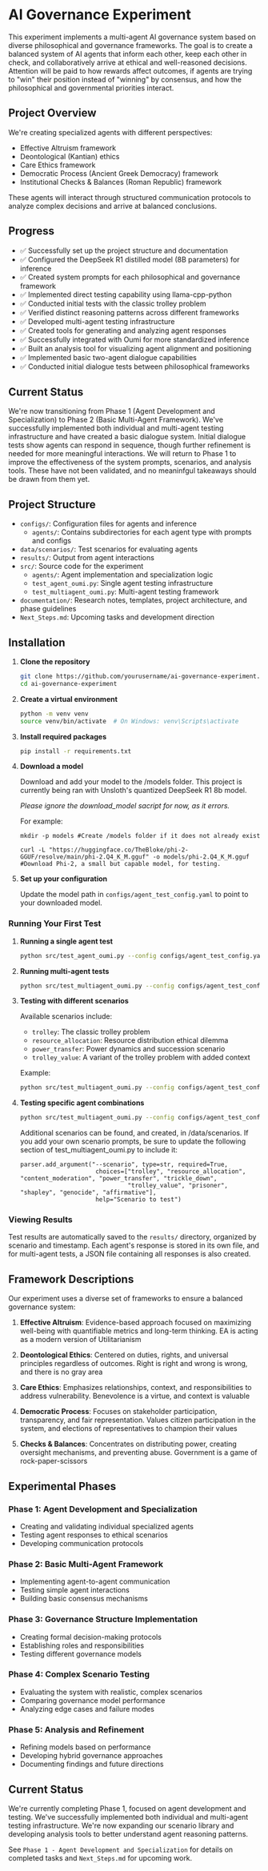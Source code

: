 
# AI Governance Experiment

This experiment implements a multi-agent AI governance system based on diverse philosophical and governance frameworks. The goal is to create a balanced system of AI agents that inform each other, keep each other in check, and collaboratively arrive at ethical and well-reasoned decisions. Attention will be paid to how rewards affect outcomes, if agents are trying to "win" their position instead of "winning" by consensus, and how the philosophical and governmental priorities interact.

## Project Overview

We're creating specialized agents with different perspectives:
- Effective Altruism framework
- Deontological (Kantian) ethics
- Care Ethics framework
- Democratic Process (Ancient Greek Democracy) framework
- Institutional Checks & Balances (Roman Republic) framework

These agents will interact through structured communication protocols to analyze complex decisions and arrive at balanced conclusions.

## Progress

- ✅ Successfully set up the project structure and documentation
- ✅ Configured the DeepSeek R1 distilled model (8B parameters) for inference
- ✅ Created system prompts for each philosophical and governance framework
- ✅ Implemented direct testing capability using llama-cpp-python
- ✅ Conducted initial tests with the classic trolley problem
- ✅ Verified distinct reasoning patterns across different frameworks
- ✅ Developed multi-agent testing infrastructure
- ✅ Created tools for generating and analyzing agent responses
- ✅ Successfully integrated with Oumi for more standardized inference
- ✅ Built an analysis tool for visualizing agent alignment and positioning
- ✅ Implemented basic two-agent dialogue capabilities
- ✅ Conducted initial dialogue tests between philosophical frameworks

## Current Status

We're now transitioning from Phase 1 (Agent Development and Specialization) to Phase 2 (Basic Multi-Agent Framework). We've successfully implemented both individual and multi-agent testing infrastructure and have created a basic dialogue system. Initial dialogue tests show agents can respond in sequence, though further refinement is needed for more meaningful interactions. We will return to Phase 1 to improve the effectiveness of the system prompts, scenarios, and analysis tools. These have not been validated, and no meaninfgul takeaways should be drawn from them yet.

## Project Structure

- `configs/`: Configuration files for agents and inference
  - `agents/`: Contains subdirectories for each agent type with prompts and configs
- `data/scenarios/`: Test scenarios for evaluating agents
- `results/`: Output from agent interactions
- `src/`: Source code for the experiment
  - `agents/`: Agent implementation and specialization logic
  - `test_agent_oumi.py`: Single agent testing infrastructure
  - `test_multiagent_oumi.py`: Multi-agent testing framework
- `documentation/`: Research notes, templates, project architecture, and phase guidelines
- `Next_Steps.md`: Upcoming tasks and development direction

## Installation

1. **Clone the repository**
   ```bash
   git clone https://github.com/yourusername/ai-governance-experiment.git
   cd ai-governance-experiment
   ```

2. **Create a virtual environment**
   ```bash
   python -m venv venv
   source venv/bin/activate  # On Windows: venv\Scripts\activate
   ```

3. **Install required packages**
   ```bash
   pip install -r requirements.txt
   ```

4. **Download a model**
   
   Download and add your model to the /models folder. This project is currently being ran with Unsloth's quantized DeepSeek R1 8b model.

   _Please ignore the download_model sacript for now, as it errors._

   For example:


   ```
   mkdir -p models #Create /models folder if it does not already exist

   curl -L "https://huggingface.co/TheBloke/phi-2-GGUF/resolve/main/phi-2.Q4_K_M.gguf" -o models/phi-2.Q4_K_M.gguf
   #Download Phi-2, a small but capable model, for testing.
   ```
  

6. **Set up your configuration**
   
   Update the model path in `configs/agent_test_config.yaml` to point to your downloaded model.

### Running Your First Test

1. **Running a single agent test**
   ```bash
   python src/test_agent_oumi.py --config configs/agent_test_config.yaml --agent effective_altruism --scenario trolley
   ```

2. **Running multi-agent tests**
   ```bash
   python src/test_multiagent_oumi.py --config configs/agent_test_config.yaml --scenario trolley
   ```

3. **Testing with different scenarios**
   
   Available scenarios include:
   - `trolley`: The classic trolley problem
   - `resource_allocation`: Resource distribution ethical dilemma
   - `power_transfer`: Power dynamics and succession scenario
   - `trolley_value`: A variant of the trolley problem with added context

   Example:
   ```bash
   python src/test_multiagent_oumi.py --config configs/agent_test_config.yaml --scenario resource_allocation
   ```

4. **Testing specific agent combinations**
   ```bash
   python src/test_multiagent_oumi.py --config configs/agent_test_config.yaml --scenario trolley --agents effective_altruism deontological
   ```

   Additional scenarios can be found, and created, in /data/scenarios. If you add your own scenario prompts, be sure to update the following section of test_multiagent_oumi.py to include it:

   ```
   parser.add_argument("--scenario", type=str, required=True,
                        choices=["trolley", "resource_allocation", "content_moderation", "power_transfer", "trickle_down", 
                                 "trolley_value", "prisoner", "shapley", "genocide", "affirmative"],
                        help="Scenario to test")
   ```

### Viewing Results

Test results are automatically saved to the `results/` directory, organized by scenario and timestamp. Each agent's response is stored in its own file, and for multi-agent tests, a JSON file containing all responses is also created.



## Framework Descriptions

Our experiment uses a diverse set of frameworks to ensure a balanced governance system:

1. **Effective Altruism**: Evidence-based approach focused on maximizing well-being with quantifiable metrics and long-term thinking. EA is acting as a modern version of Utilitarianism

2. **Deontological Ethics**: Centered on duties, rights, and universal principles regardless of outcomes. Right is right and wrong is wrong, and there is no gray area

3. **Care Ethics**: Emphasizes relationships, context, and responsibilities to address vulnerability. Benevolence is a virtue, and context is valuable

4. **Democratic Process**: Focuses on stakeholder participation, transparency, and fair representation. Values citizen participation in the system, and elections of representatives to champion their values

5. **Checks & Balances**: Concentrates on distributing power, creating oversight mechanisms, and preventing abuse. Government is a game of rock-paper-scissors

## Experimental Phases

### Phase 1: Agent Development and Specialization
- Creating and validating individual specialized agents
- Testing agent responses to ethical scenarios
- Developing communication protocols

### Phase 2: Basic Multi-Agent Framework
- Implementing agent-to-agent communication
- Testing simple agent interactions
- Building basic consensus mechanisms

### Phase 3: Governance Structure Implementation
- Creating formal decision-making protocols
- Establishing roles and responsibilities
- Testing different governance models

### Phase 4: Complex Scenario Testing
- Evaluating the system with realistic, complex scenarios
- Comparing governance model performance
- Analyzing edge cases and failure modes

### Phase 5: Analysis and Refinement
- Refining models based on performance
- Developing hybrid governance approaches
- Documenting findings and future directions

## Current Status

We're currently completing Phase 1, focused on agent development and testing. We've successfully implemented both individual and multi-agent testing infrastructure. We're now expanding our scenario library and developing analysis tools to better understand agent reasoning patterns.


See `Phase 1 - Agent Development and Specialization` for details on completed tasks and `Next_Steps.md` for upcoming work.
```
